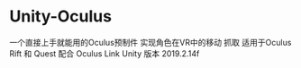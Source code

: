 # Unity-Oculus
一个直接上手就能用的Oculus预制件 实现角色在VR中的移动 抓取
适用于Oculus Rift 和 Quest 配合 Oculus Link
Unity 版本 2019.2.14f
